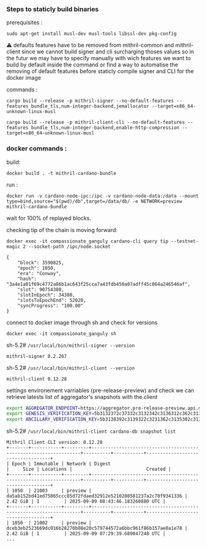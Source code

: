 ### Steps to staticly build binaries

prerequisites :

`sudo apt-get install musl-dev musl-tools libssl-dev pkg-config`

⚠️ defaults features have to be removed from mithril-common and mithril-client since we cannot build signer and cli surcharging thoses values
so in the futur we may have to specify manually with wich features we want to build by default inside the command
or find a way to automatise the removing of default features before staticly compile signer and CLI for the docker image 

commands :

`
cargo build --release -p mithril-signer --no-default-features --features bundle_tls,num-integer-backend,jemallocator --target=x86_64-unknown-linux-musl
`

`
cargo build --release -p mithril-client-cli --no-default-features --features bundle_tls,num-integer-backend,enable-http-compression --target=x86_64-unknown-linux-musl
`

### docker commands :

build:

`docker build . -t mithril-cardano-bundle`

run :

`docker run -v cardano-node-ipc:/ipc -v cardano-node-data:/data --mount type=bind,source="$(pwd)/db",target=/data/db/ -e NETWORK=preview mithril-cardano-bundle`

wait for 100% of replayed blocks.

checking tip of the chain is moving forward:

`docker exec -it compassionate_ganguly cardano-cli query tip --testnet-magic 2 --socket-path /ipc/node.socket`
```
{
    "block": 3590825,
    "epoch": 1050,
    "era": "Conway",
    "hash": "3a4e1a81f69c4772a86b1ac643f25cca7a43fdb450a07adff45c864a246546af",
    "slot": 90754380,
    "slotInEpoch": 34380,
    "slotsToEpochEnd": 52020,
    "syncProgress": "100.00"
}
```
connect to docker image through sh and check for versions

`docker exec -it compassionate_ganguly sh`

sh-5.2# `/usr/local/bin/mithril-signer --version `

```
mithril-signer 0.2.267
```

sh-5.2# `/usr/local/bin/mithril-client --version`

```
mithril-client 0.12.28
```

settings environement varriables (pre-release-preview) and check we can retrieve latests list of aggregator's snapshots with the client


```sh
export AGGREGATOR_ENDPOINT=https://aggregator.pre-release-preview.api.mithril.network/aggregator
export GENESIS_VERIFICATION_KEY=5b3132372c37332c3132342c3136312c362c3133372c3133312c3231332c3230372c3131372c3139382c38352c3137362c3139392c3136322c3234312c36382c3132332c3131392c3134352c31332c3233322c3234332c34392c3232392c322c3234392c3230352c3230352c33392c3233352c34345d
export ANCILLARY_VERIFICATION_KEY=5b3138392c3139322c3231362c3135302c3131342c3231362c3233372c3231302c34352c31382c32312c3139362c3230382c3234362c3134362c322c3235322c3234332c3235312c3139372c32382c3135372c3230342c3134352c33302c31342c3232382c3136382c3132392c38332c3133362c33365d
```

sh-5.2# `/usr/local/bin/mithril-client cardano-db snapshot list`

```
Mithril Client CLI version: 0.12.28
+-------+-----------+---------+------------------------------------------------------------------+----------+-----------+-----------------------------------+
| Epoch | Immutable | Network | Digest                                                           |     Size | Locations |                           Created |
+-------+-----------+---------+------------------------------------------------------------------+----------+-----------+-----------------------------------+
| 1050  | 21003     | preview | da5ab152bd41ed75865ccc85d72fdaed32912e5210280581237a2c70f9341336 | 2.42 GiB | 1         | 2025-09-09 08:43:46.183260880 UTC |
+-------+-----------+---------+------------------------------------------------------------------+----------+-----------+-----------------------------------+
| 1050  | 21002     | preview | dceb3eb2523669dc016b28270b08e20c579744572a6bbc961f86b157ae0a1e78 | 2.42 GiB | 1         | 2025-09-09 07:29:39.689047248 UTC |
...
```